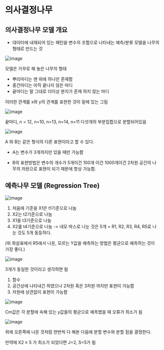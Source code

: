# 의사결정나무

## 의사결정나무 모델 개요

- 데이터에 내재되어 있는 패턴을 변수의 조합으로 나타내는 예측/분류 모델을 나무의 형태로 만드는 것

![image](https://user-images.githubusercontent.com/79880336/111900434-ec961e80-8a75-11eb-9837-9b6f1d5cf21a.png)

모델은 거꾸로 해 놓은 나무의 형태
- 뿌리마디는 맨 위에 하나만 존재함
- 중간마디는 아직 끝나지 않은 마디
- 끝마디는 말 그대로 더이상 분지가 존재 하지 않는 마디

이러한 관계를 x와 y의 관계를 표현한 것이 밑에 있는 그림

![image](https://user-images.githubusercontent.com/79880336/111900494-2f57f680-8a76-11eb-8b25-908abb20e13c.png)

끝마디, n = 12, n=10, n=13, n=14, n=11 다섯개의 부분집합으로 분할되어있음

![image](https://user-images.githubusercontent.com/79880336/111900501-3ed73f80-8a76-11eb-8e46-459aea9b3781.png)

A 와 B는 같은 형식의 다른 표현이라고 할 수 있다. 

- A는 변수가 3개까지만 있을 때만 가능함

- B의 표현방법은 변수의 개수가 5개이건 100개 이건 1000개이건 2차원 공간의 나무의 차원으로 표현이 되기 때문에 항상 가능함.

## 예측나무 모델 (Regression Tree)

![image](https://user-images.githubusercontent.com/79880336/111900521-5f06fe80-8a76-11eb-8134-2dbd083a3063.png)

1. 처음에 기준을 X1은 t1기준으로 나눔
2. X2는 t2기준으로 나눔
3. X1을 t3기준으로 나눔
4. X2를 t4기준으로 나눔
-> 네모 박스로 나눈 것은 5개 = R1, R2, R3, R4, R5로 나눈 것도 5개 동등하다.

(위 화살표에서 R5에서 나온, 모르는 Y값을 예측하는 방법은 평균으로 예측하는 것이 가장 좋다.)

![image](https://user-images.githubusercontent.com/79880336/111900561-aa211180-8a76-11eb-8e11-5de3d208bb68.png)

3개가 동일한 것이라고 생각하면 됨
1. 함수
2. 공간상에 나타내긴 하였으나 2차원 혹은 3차원 까지만 표현이 가능함
3. 차원에 상관없이 표현이 가능함

![image](https://user-images.githubusercontent.com/79880336/111900590-d50b6580-8a76-11eb-808f-671a677832dc.png)

Cm값은 각 분할에 속해 있는 y값들의 평균으로 예측했을 때 오류가 최소가 됨

![image](https://user-images.githubusercontent.com/79880336/111900601-ddfc3700-8a76-11eb-8d73-3577e4f16af6.png)

위에 오른쪽에 나온 것처럼 한번씩 다 해본 다음에 분할 변수와 분할 점을 결정한다.

만약에 X2 ≥ 5 가 최소가 되었다면 J=2, S=5가 됨

